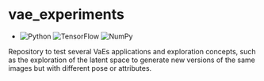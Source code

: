 # vae_experiments

- ![Python](https://img.shields.io/badge/Python-3.10-blue?logo=python&logoColor=white) ![TensorFlow](https://img.shields.io/badge/TensorFlow-2.10-orange?logo=tensorflow&logoColor=white) ![NumPy](https://img.shields.io/badge/NumPy-1.21-blue?logo=numpy&logoColor=white)

Repository to test several VaEs applications and exploration concepts, such as the exploration of the latent space to generate new versions of the same images but with different pose or attributes.
